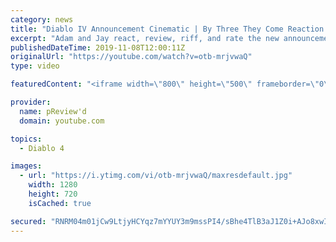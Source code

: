 ```yaml
---
category: news
title: "Diablo IV Announcement Cinematic | By Three They Come Reaction / Review / Rating"
excerpt: "Adam and Jay react, review, riff, and rate the new announcement cinematic everyone wanted to see last year at Blizzcon, Diablo IV 'By Three They Come'."
publishedDateTime: 2019-11-08T12:00:11Z
originalUrl: "https://youtube.com/watch?v=otb-mrjvwaQ"
type: video

featuredContent: "<iframe width=\"800\" height=\"500\" frameborder=\"0\" src=\"https://www.youtube.com/embed/otb-mrjvwaQ\" allow=\"accelerometer; autoplay; encrypted-media; gyroscope; picture-in-picture\" allowfullscreen></iframe>"

provider:
  name: pReview'd
  domain: youtube.com

topics:
  - Diablo 4

images:
  - url: "https://i.ytimg.com/vi/otb-mrjvwaQ/maxresdefault.jpg"
    width: 1280
    height: 720
    isCached: true

secured: "RNRM04m01jCw9LtjyHCYqz7mYYUY3m9mssPI4/sBhe4TlB3aJ1Z0i+AJo8xwIrOid6XWWZ33bylhqI4OxRqNCPmY90XTKlJD2amkq/0FTLNxj0wYEVchW1t4aF0nF3/qHFFUrHA/JK1tRXRL15OOtLmlodwgO8kaSKIdhEI5WNaFCZUsjwxFJsOHWuaY4UldShrn1yf0W12L+veg/j6S/At462Jk5b6NG81Qyj1KsSbkuwAzNp8xITkNAF4p2HYK1gbXt9z8R9J3NVRHCwBLBZFGUhCR9V+hTKJVoU1aIWm7+zIoil2znfRMidBt2r7+8PBzfG38fST7uGzS1Xo2OK/5hLSn7Fnw/5vST5QUjL9F6RNHDAX0mE9sR4rolGOaMeWyv5WJOli2Sg38jw9SH68xmSqUIy0lw7lFa9S+hNu0iKB5VnDaajEE2h+iAZDI;Vmd7w7YBh/0jHK6qxdoVzQ=="
---
```


